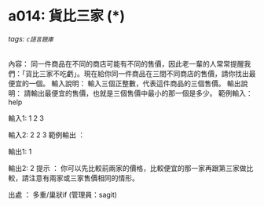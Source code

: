 # a014: 貨比三家 (*)
###### tags: `c語言題庫`
內容：
同一件商品在不同的商店可能有不同的售價，因此老一輩的人常常提醒我們：「貨比三家不吃虧」。現在給你同一件商品在三間不同商店的售價，請你找出最便宜的一個。
輸入說明：
輸入三個正整數，代表這件商品的三個售價。
輸出說明：
請輸出最便宜的售價，也就是三個售價中最小的那一個是多少。
範例輸入：help

輸入1:
1 2 3

輸入2:
2 2 3
範例輸出 ：

輸出1:
1

輸出2:
2
提示 ：
你可以先比較前兩家的價格，比較便宜的那一家再跟第三家做比較，請注意有兩家或三家售價相同的情形。

出處 ：
多重/巢狀if (管理員：sagit)
